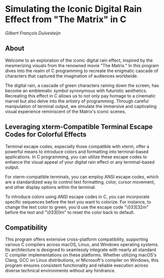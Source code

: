 # Simulating the Iconic Digital Rain Effect from "The Matrix" in C

_Gilbert François Duivesteijn_





## About

Welcome to an exploration of the iconic digital rain effect, inspired by the mesmerizing visuals from the renowned movie "The Matrix." In this program dives into the realm of C programming to recreate the enigmatic cascade of characters that captured the imagination of audiences worldwide.

The digital rain, a cascade of green characters raining down the screen, has become an emblematic symbol synonymous with futuristic aesthetics. Recreating this effect in C allows us to not only pay homage to a cinematic marvel but also delve into the artistry of programming. Through careful manipulation of terminal output, we simulate the immersive and captivating visual experience reminiscent of the Matrix's iconic scenes.



## Leveraging xterm-Compatible Terminal Escape Codes for Colorful Effects

Terminal escape codes, especially those compatible with xterm, offer a powerful means to introduce colors and formatting into terminal-based applications. In C programming, you can utilize these escape codes to enhance the visual appeal of your digital rain effect or any terminal-based output.

For xterm-compatible terminals, you can employ ANSI escape codes, which are a standardized way to control text formatting, color, cursor movement, and other display options within the terminal.

To introduce colors using ANSI escape codes in C, you can incorporate specific sequences before the text you want to colorize. For instance, to change the text color to green, you'd use the escape code "\033[32m" before the text and "\033[0m" to reset the color back to default.



## Compatibility

This program offers extensive cross-platform compatibility, supporting various C compilers across macOS, Linux, and Windows operating systems. Its architecture is designed to seamlessly integrate with nearly all standard C compiler implementations on these platforms. Whether utilizing macOS's Clang, GCC on Linux distributions, or Microsoft's compiler on Windows, this program ensures consistent functionality and reliable execution across diverse technical environments without any hindrance.